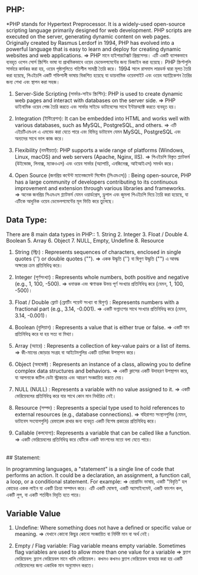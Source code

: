 ## PHP:

\*PHP stands for Hypertext Preprocessor. It is a widely-used open-source scripting language primarily designed for web development. PHP scripts are executed on the server, generating dynamic content on web pages. Originally created by Rasmus Lerdorf in 1994, PHP has evolved into a powerful language that is easy to learn and deploy for creating dynamic websites and web applications. => PHP মানে হাইপারটেক্সট প্রিপ্রসেসর। এটি একটি ব্যাপকভাবে ব্যবহৃত ওপেন সোর্স স্ক্রিপ্টিং ভাষা যা প্রাথমিকভাবে ওয়েব ডেভেলপমেন্টের জন্য ডিজাইন করা হয়েছে। PHP স্ক্রিপ্টগুলি সার্ভারে কার্যকর করা হয়, ওয়েব পৃষ্ঠাগুলিতে গতিশীল সামগ্রী তৈরি করে। 1994 সালে রাসমাস লারডর্ফ দ্বারা মূলত তৈরি করা হয়েছে, পিএইচপি একটি শক্তিশালী ভাষায় বিকশিত হয়েছে যা ডায়নামিক ওয়েবসাইট এবং ওয়েব অ্যাপ্লিকেশন তৈরির জন্য শেখা এবং স্থাপন করা সহজ।

1. Server-Side Scripting (সার্ভার-সাইড স্ক্রিপ্টিং): PHP is used to create dynamic web pages and interact with databases on the server side. => PHP ডাইনামিক ওয়েব পেজ তৈরি করতে এবং সার্ভার সাইডে ডাটাবেসের সাথে ইন্টারঅ্যাক্ট করতে ব্যবহৃত হয়।

2. Integration (ইন্টিগ্রেশন): It can be embedded into HTML and works well with various databases, such as MySQL, PostgreSQL, and others. => এটি এইচটিএমএল এ এমবেড করা যেতে পারে এবং বিভিন্ন ডাটাবেস যেমন MySQL, PostgreSQL এবং অন্যদের সাথে ভাল কাজ করে।

3. Flexibility (নমনীয়তা): PHP supports a wide range of platforms (Windows, Linux, macOS) and web servers (Apache, Nginx, IIS). => পিএইচপি বিস্তৃত প্ল্যাটফর্ম (উইন্ডোজ, লিনাক্স, ম্যাকওএস) এবং ওয়েব সার্ভার (অ্যাপাচি, এনজিনেক্স, আইআইএস) সমর্থন করে।

4. Open Source (জনপ্রিয় কন্টেন্ট ম্যানেজমেন্ট সিস্টেম (সিএমএস)) : Being open-source, PHP has a large community of developers contributing to its continuous improvement and extension through various libraries and frameworks. => অনেক জনপ্রিয় সিএমএস প্ল্যাটফর্ম যেমন ওয়ার্ডপ্রেস, ড্রুপাল এবং জুমলা পিএইচপি দিয়ে তৈরি করা হয়েছে, যা এটিকে আধুনিক ওয়েব ডেভেলপমেন্টের মূল ভিত্তি করে তুলেছে।

## Data Type:

There are 8 main data types in PHP:: 1. String 2. Integer 3. Float / Double 4. Boolean 5. Array 6. Object 7. NULL, Empty, Undefine 8. Resource

1. String (স্ট্রিং) : Represents sequences of characters, enclosed in single quotes ('') or double quotes (""). => একক উদ্ধৃতি ('') বা দ্বিগুণ উদ্ধৃতি ("") এ আবদ্ধ অক্ষরের ক্রম প্রতিনিধিত্ব করে।

2. Integer (পূর্ণসংখ্যা) : Represents whole numbers, both positive and negative (e.g., 1, 100, -500). => ধনাত্মক এবং ঋণাত্মক উভয় পূর্ণ সংখ্যার প্রতিনিধিত্ব করে (যেমন, 1, 100, -500)।

3. Float / Double ফ্লোট (ফ্লোটিং পয়েন্ট সংখ্যা বা দ্বিগুণ) : Represents numbers with a fractional part (e.g., 3.14, -0.001). => একটি ভগ্নাংশের সাথে সংখ্যার প্রতিনিধিত্ব করে (যেমন, 3.14, -0.001)।

4. Boolean (বুলিয়ান) : Represents a value that is either true or false. => একটি মান প্রতিনিধিত্ব করে যা হয় সত্য বা মিথ্যা।

5. Array (অ্যারে) : Represents a collection of key-value pairs or a list of items. => কী-মানের জোড়ার সংগ্রহ বা আইটেমগুলির একটি তালিকা উপস্থাপন করে।

6. Object (অবজেক্ট) : Represents an instance of a class, allowing you to define complex data structures and behaviors. => একটি ক্লাসের একটি উদাহরণ উপস্থাপন করে, যা আপনাকে জটিল ডেটা স্ট্রাকচার এবং আচরণ সংজ্ঞায়িত করতে দেয়।

7. NULL (NULL) : Represents a variable with no value assigned to it. => একটি ভেরিয়েবলের প্রতিনিধিত্ব করে যার সাথে কোন মান নির্ধারিত নেই।

8. Resource (সম্পদ) : Represents a special type used to hold references to external resources (e.g., database connections). => বহিরাগত সংস্থানগুলির (যেমন, ডাটাবেস সংযোগগুলি) রেফারেন্স রাখার জন্য ব্যবহৃত একটি বিশেষ প্রকারের প্রতিনিধিত্ব করে।

9. Callable (কলযোগ্য): Represents a variable that can be called like a function. => একটি ভেরিয়েবলের প্রতিনিধিত্ব করে যেটিকে একটি ফাংশনের মতো বলা যেতে পারে।

<br>
## Statement:

In programming languages, a "statement" is a single line of code that performs an action. It could be a declaration, an assignment, a function call, a loop, or a conditional statement. For example: => প্রোগ্রামিং ভাষায়, একটি "বিবৃতি" হল কোডের একক লাইন যা একটি ক্রিয়া সম্পাদন করে। এটি একটি ঘোষণা, একটি অ্যাসাইনমেন্ট, একটি ফাংশন কল, একটি লুপ, বা একটি শর্তাধীন বিবৃতি হতে পারে।

## Variable Value

1. Undefine: Where something does not have a defined or specific value or meaning. => যেখানে কোনো কিছুর কোনো সংজ্ঞায়িত বা নির্দিষ্ট মান বা অর্থ নেই।

2. Empty / Flag variable: Flag variable means empty variable. Sometimes flag variables are used to allow more than one value for a variable => ফ্ল্যাগ ভেরিয়েবল: ফ্ল্যাগ ভেরিয়েবল মানে খালি ভেরিয়েবল। কখনও কখনও ফ্ল্যাগ ভেরিয়েবল ব্যবহার করা হয় একটি ভেরিয়েবলের জন্য একাধিক মান অনুমোদন করতে।
